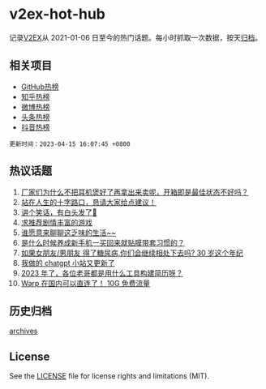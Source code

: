 # v2ex-hot-hub

 记录[V2EX](https://www.v2ex.com/)从 2021-01-06 日至今的热门话题。每小时抓取一次数据，按天[归档](archives)。
 
 ## 相关项目

- [GitHub热榜](https://github.com/snaildev/github-hot-hub)
- [知乎热榜](https://github.com/snaildev/zhihu-hot-hub)
- [微博热榜](https://github.com/snaildev/weibo-hot-hub)
- [头条热榜](https://github.com/snaildev/toutiao-hot-hub)
- [抖音热榜](https://github.com/snaildev/douyin-hot-hub)


 `更新时间：2023-04-15 16:07:45 +0800`

## 热议话题

1. [厂家们为什么不把耳机煲好了再拿出来卖呢，开箱即是最佳状态不好吗？](https://www.v2ex.com/t/932605)
1. [站在人生的十字路口，恳请大家给点建议！](https://www.v2ex.com/t/932709)
1. [讲个笑话，有白头发了🥵](https://www.v2ex.com/t/932623)
1. [求推荐剧情丰富的游戏](https://www.v2ex.com/t/932678)
1. [谁愿意来聊聊这乏味的生活~~](https://www.v2ex.com/t/932563)
1. [是什么时候养成新手机一买回来就贴膜带套习惯的？](https://www.v2ex.com/t/932721)
1. [如果女朋友/男朋友 得了糖尿病,你们会继续相处下去吗?
30 岁这个年纪](https://www.v2ex.com/t/932584)
1. [我做的 chatgpt 小站又更新了](https://www.v2ex.com/t/932685)
1. [2023 年了，各位老哥都是用什么工具构建简历呀？](https://www.v2ex.com/t/932654)
1. [Warp 在国内可以直连了！ 10G 免费流量](https://www.v2ex.com/t/932585)

## 历史归档

[archives](archives)

## License

See the [LICENSE](LICENSE) file for license rights and limitations (MIT).
